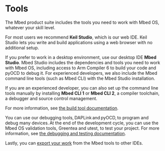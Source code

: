 # Tools

The Mbed product suite includes the tools you need to work with Mbed OS, whatever your skill level.

For most users we recommend **Keil Studio**, which is our web IDE. Keil Studio lets you write and build applications using a web browser with no additional setup.

If you prefer to work in a desktop environment, use our desktop IDE **Mbed Studio**. Mbed Studio includes the dependencies and tools you need to work with Mbed OS, including access to Arm Compiler 6 to build your code and pyOCD to debug it. For experienced developers, we also include the Mbed command line tools (such as Mbed CLI) with the Mbed Studio installation.

If you are an experienced developer, you can also set up the command line tools manually by installing **Mbed CLI 1** or **Mbed CLI 2**, a compiler toolchain, a debugger and source control management.

For more information, see [the build tool documentation](../build-tools/index.html).

You can use our debugging tools, DAPLink and pyOCD, to program and debug many devices. At the end of the development cycle, you can use the Mbed OS validation tools, Greentea and utest, to test your project. For more information, see [the debugging and testing documentation](../debug-test/index.html).

Lastly, you can [export your work](../build-tools/third-party-build-tools.html) from the Mbed tools to other IDEs.

